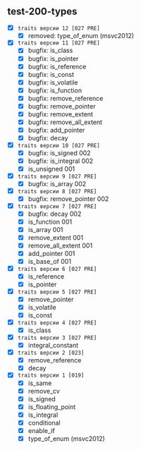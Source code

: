 
test-200-types
---
  - [x] `traits версии 12 [027 PRE]`  
    - [x] removed: type_of_enum (msvc2012)  
  - [x] `traits версии 11 [027 PRE]`  
     - [x] bugfix: is_class
     - [x] bugfix: is_pointer
     - [x] bugfix: is_reference
     - [x] bugfix: is_const
     - [x] bugfix: is_volatile
     - [x] bugfix: is_function
     - [x] bugfix: remove_reference
     - [x] bugfix: remove_pointer
     - [x] bugfix: remove_extent
     - [x] bugfix: remove_all_extent
     - [x] bugfix: add_pointer
     - [x] bugfix: decay
  - [x] `traits версии 10 [027 PRE]`  
    - [x] bugfix: is_signed    002 
    - [x] bugfix: is_integral  002 
    - [x] is_unsigned          001 
  - [x] `traits версии 9 [027 PRE]`  
    - [x] bugfix: is_array    002 
  - [x] `traits версии 8 [027 PRE]`  
    - [x] bugfix: remove_pointer 002 
  - [x] `traits версии 7 [027 PRE]`  
     - [x] bugfix: decay      002
     - [x] is_function        001
     - [x] is_array           001
     - [x] remove_extent      001
     - [x] remove_all_extent  001
     - [x] add_pointer        001
     - [x] is_base_of         001
  - [x] `traits версии 6 [027 PRE]`  
    - [x] is_reference  
    - [x] is_pointer  
  - [x] `traits версии 5 [027 PRE]`  
    - [x] remove_pointer  
    - [x] is_volatile  
    - [x] is_const  
  - [x] `traits версии 4 [027 PRE]`  
    - [x] is_class  
  - [x] `traits версии 3 [027 PRE]`  
    - [x] integral_constant  
  - [x] `traits версии 2 [023]`  
    - [x] remove_reference  
    - [x] decay  
  - [x] `traits версии 1 [019]`  
    - [x] is_same  
    - [x] remove_cv  
    - [x] is_signed  
    - [x] is_floating_point  
    - [x] is_integral  
    - [x] conditional  
    - [x] enable_if  
    - [x] type_of_enum (msvc2012)  

<br />
<br />
